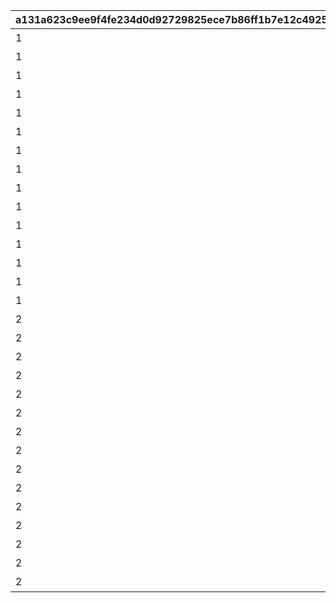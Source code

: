 |a131a623c9ee9f4fe234d0d92729825ece7b86ff1b7e12c492555e823fbcfb62|d7bf8d279c3a272bdedd11c206ff470bf888d81f5d3405c52bd73342991b5b16|f77d58253fa72979c787d81c9b1e9ca025b692277c937363691f6892b472b137|1bb210c136b5554ffb22dc58cdbef2ab4e6ba5d64034c32d310346f8356e364c|31ff9bd88150b265c882abadf503f35d8eb3358c1a153cb4f3d48f865a1217b0|832567a980634b76e4e9b0b3b0cc310182178506eea2b1cc47f548b7efd0b4ae|bd9ef2a88d315131a8ddb280f6852baa6425b20d77f24d1f89c755a454fc86ab|5b836d5cf42370fb8030fef880109e380e8e0d92ada5b90c03e1feb07dad97b0|ced231461856ba13a7917e72cf9b3fbdaae1ca08e43c2cc941c7f1ed5914ac26|b1db15c87270220b80dd1f3498c6a01c6ed09c96461676941beb1ad110297ec7|15f48edb8511566950d055d84ca124f614cf4743bff2c5c3b57e7291921bc435|
| --- | --- | --- | --- | --- | --- | --- | --- | --- | --- | --- |
|1|207300|0|0|イワアライグマの生態メモ①|0|10116111|1|0|10116|20062115|
|1|207300|0|0|イワアライグマの生態メモ②|0|10116112|2|0|10116|0|
|1|207300|0|0|イワアライグマの生態メモ③|0|10116113|3|0|10116|0|
|1|207300|0|0|イワアライグマの生態メモ④|0|10116114|4|0|10116|0|
|1|207300|1|75|洗い物のお師匠さま|91002|10116115|5|8|10116|0|
|1|207000|0|0|ワッパダヌキの生態メモ①|0|10116121|1|0|10116|0|
|1|207000|0|0|ワッパダヌキの生態メモ②|0|10116122|2|0|10116|0|
|1|207000|0|0|ワッパダヌキの生態メモ③|0|10116123|3|0|10116|0|
|1|207000|0|0|ワッパダヌキの生態メモ④|0|10116124|4|0|10116|0|
|1|207000|1|75|小さな再会と一化かし|91002|10116125|5|8|10116|0|
|1|305700|0|0|ゴブリングレートの生態メモ①|0|10116131|1|0|10116|0|
|1|305700|0|0|ゴブリングレートの生態メモ②|0|10116132|2|0|10116|0|
|1|305700|0|0|ゴブリングレートの生態メモ③|0|10116133|3|0|10116|0|
|1|305700|0|0|ゴブリングレートの生態メモ④|0|10116134|4|0|10116|0|
|1|305700|1|75|学びはまず形から|91002|10116135|5|8|10116|0|
|2|206900|0|0|スリーピィオウルの生態メモ①|0|10116211|1|0|10116|20062115|
|2|206900|0|0|スリーピィオウルの生態メモ②|0|10116212|2|0|10116|0|
|2|206900|0|0|スリーピィオウルの生態メモ③|0|10116213|3|0|10116|0|
|2|206900|0|0|スリーピィオウルの生態メモ④|0|10116214|4|0|10116|0|
|2|206900|1|75|天にも昇る寝心地|91002|10116215|5|8|10116|0|
|2|304600|0|0|ライライの生態メモ①|0|10116221|1|0|10116|0|
|2|304600|0|0|ライライの生態メモ②|0|10116222|2|0|10116|0|
|2|304600|0|0|ライライの生態メモ③|0|10116223|3|0|10116|0|
|2|304600|0|0|ライライの生態メモ④|0|10116224|4|0|10116|0|
|2|304600|1|75|それぞれの在り方を大切に|91002|10116225|5|8|10116|0|
|2|215300|0|0|ニャットの生態メモ①|0|10116231|1|0|10116|0|
|2|215300|0|0|ニャットの生態メモ②|0|10116232|2|0|10116|0|
|2|215300|0|0|ニャットの生態メモ③|0|10116233|3|0|10116|0|
|2|215300|0|0|ニャットの生態メモ④|0|10116234|4|0|10116|0|
|2|215300|1|75|あなたが教えてくれたこと|91002|10116235|5|8|10116|0|